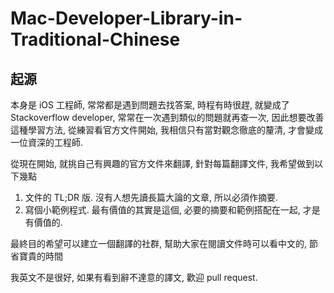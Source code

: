 # Mac-Developer-Library-in-Traditional-Chinese

## 起源

本身是 iOS 工程師, 常常都是遇到問題去找答案, 時程有時很趕, 就變成了 Stackoverflow developer, 常常在一次遇到類似的問題就再查一次, 因此想要改善這種學習方法, 從練習看官方文件開始, 我相信只有當對觀念徹底的釐清, 才會變成一位資深的工程師.

從現在開始, 就挑自己有興趣的官方文件來翻譯, 針對每篇翻譯文件, 我希望做到以下幾點

1. 文件的 TL;DR 版. 沒有人想先讀長篇大論的文章, 所以必須作摘要.
2. 寫個小範例程式. 最有價值的其實是這個, 必要的摘要和範例搭配在一起, 才是有價值的.


最終目的希望可以建立一個翻譯的社群, 幫助大家在閱讀文件時可以看中文的, 節省寶貴的時間

我英文不是很好, 如果有看到辭不達意的譯文, 歡迎 pull request.